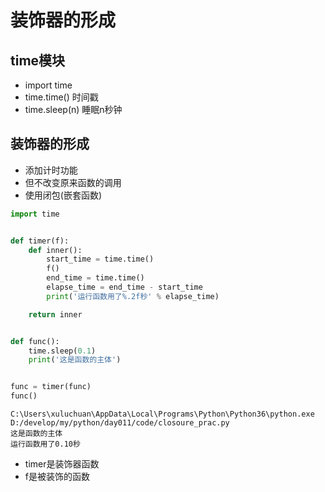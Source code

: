 # 装饰器的形成

## time模块

- import time
- time.time() 时间戳
- time.sleep(n) 睡眠n秒钟

## 装饰器的形成

- 添加计时功能
- 但不改变原来函数的调用
- 使用闭包(嵌套函数)

```python
import time


def timer(f):
    def inner():
        start_time = time.time()
        f()
        end_time = time.time()
        elapse_time = end_time - start_time
        print('运行函数用了%.2f秒' % elapse_time)

    return inner


def func():
    time.sleep(0.1)
    print('这是函数的主体')


func = timer(func)
func()
```

```
C:\Users\xuluchuan\AppData\Local\Programs\Python\Python36\python.exe D:/develop/my/python/day011/code/closoure_prac.py
这是函数的主体
运行函数用了0.10秒
```

- timer是装饰器函数
- f是被装饰的函数